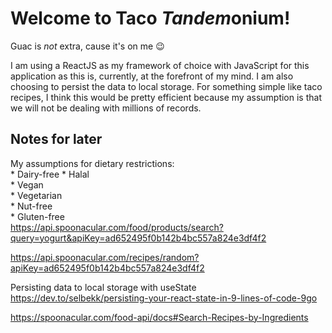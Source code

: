 # Welcome to Taco *Tandem*onium!
Guac is *not* extra, cause it's on me 😉

I am using a ReactJS as my framework of choice with JavaScript for this application as this is, currently, at the forefront of my mind.  I am also choosing to persist the data to local storage.  For something simple like taco recipes, I think this would be pretty efficient because my assumption is that we will not be dealing with millions of records.

## Notes for later
My assumptions for dietary restrictions:  
	* Dairy-free
	* Halal  
	* Vegan  
	* Vegetarian  
	* Nut-free  
	* Gluten-free      
https://api.spoonacular.com/food/products/search?query=yogurt&apiKey=ad652495f0b142b4bc557a824e3df4f2

https://api.spoonacular.com/recipes/random?apiKey=ad652495f0b142b4bc557a824e3df4f2

Persisting data to local storage with useState
https://dev.to/selbekk/persisting-your-react-state-in-9-lines-of-code-9go

https://spoonacular.com/food-api/docs#Search-Recipes-by-Ingredients

